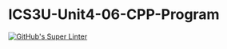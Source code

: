 # ICS3U-Unit4-06-CPP-Program

[![GitHub's Super Linter](https://github.com/Igor-Zhelezniak-1/ICS3U-Unit4-06-CPP-Program/workflows/GitHub's%20Super%20Linter/badge.svg)](https://github.com/Igor-Zhelezniak-1/ICS3U-Unit4-06-CPP-Program/actions)
